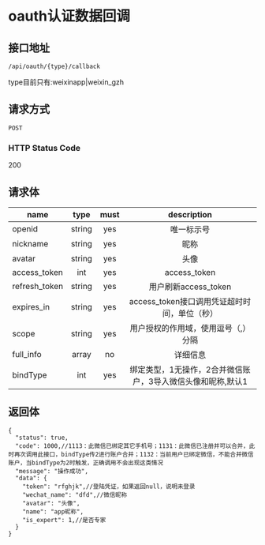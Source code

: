 # oauth认证数据回调

## 接口地址

`/api/oauth/{type}/callback`

type目前只有:weixinapp|weixin_gzh
## 请求方式

`POST`

### HTTP Status Code

200

## 请求体

| name     | type     | must     | description |
|----------|:--------:|:--------:|:--------:|
| openid | string   | yes   | 唯一标示号 |
| nickname   | string   | yes      | 昵称 |
| avatar     | string   | yes      | 头像 |
| access_token     | int      | yes      | access_token |
| refresh_token | string   | yes      | 用户刷新access_token |
| expires_in | string   | yes   | access_token接口调用凭证超时时间，单位（秒） |
| scope     | string   | yes      | 用户授权的作用域，使用逗号（,）分隔 |
| full_info  | array   | no      | 详细信息 |
| bindType     | int      | yes      | 绑定类型，1无操作，2合并微信账户，3导入微信头像和昵称,默认1 |

## 返回体

```json5
{
  "status": true,
  "code": 1000,//1113：此微信已绑定其它手机号；1131：此微信已注册并可以合并，此时再次调用此接口，bindType传2进行账户合并；1132：当前用户已绑定微信，不能合并微信账户，当bindType为2时触发，正确调用不会出现这类情况
  "message": "操作成功",
  "data": {
    "token": "rfghjk",//登陆凭证，如果返回null，说明未登录
    "wechat_name": "dfd",//微信昵称
    "avatar": "头像",
    "name": "app昵称",
    "is_expert": 1,//是否专家
  }
}
``` 
